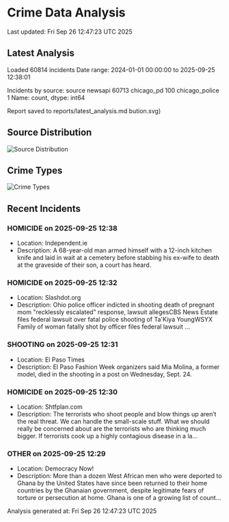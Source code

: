 # Crime Data Analysis
Last updated: Fri Sep 26 12:47:23 UTC 2025

## Latest Analysis

Loaded 60814 incidents
Date range: 2024-01-01 00:00:00 to 2025-09-25 12:38:01

Incidents by source:
source
newsapi           60713
chicago_pd          100
chicago_police        1
Name: count, dtype: int64

Report saved to reports/latest_analysis.md
bution.svg)

## Source Distribution
![Source Distribution](images/source_distribution.svg)

## Crime Types
![Crime Types](images/crime_types.svg)

## Recent Incidents

### HOMICIDE on 2025-09-25 12:38
- Location: Independent.ie
- Description: A 68-year-old man armed himself with a 12-inch kitchen knife and laid in wait at a cemetery before stabbing his ex-wife to death at the graveside of their son, a court has heard.


### HOMICIDE on 2025-09-25 12:32
- Location: Slashdot.org
- Description: Ohio police officer indicted in shooting death of pregnant mom "recklessly escalated" response, lawsuit allegesCBS News Estate files federal lawsuit over fatal police shooting of Ta'Kiya YoungWSYX Family of woman fatally shot by officer files federal lawsuit …


### SHOOTING on 2025-09-25 12:31
- Location: El Paso Times
- Description: El Paso Fashion Week organizers said Mia Molina, a former model, died in the shooting in a post on Wednesday, Sept. 24.


### HOMICIDE on 2025-09-25 12:30
- Location: Shtfplan.com
- Description: The terrorists who shoot people and blow things up aren’t the real threat. We can handle the small-scale stuff. What we should really be concerned about are the terrorists who are thinking much bigger. If terrorists cook up a highly contagious disease in a la…


### OTHER on 2025-09-25 12:29
- Location: Democracy Now!
- Description: More than a dozen West African men who were deported to Ghana by the United States have since been returned to their home countries by the Ghanaian government, despite legitimate fears of torture or persecution at home. Ghana is one of a growing list of count…

Analysis generated at: Fri Sep 26 12:47:23 UTC 2025
